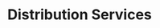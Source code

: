 ---
title: "Distribution Services"
url: /centerville/distribution-services-east-pages-lane/
shop: religion
---